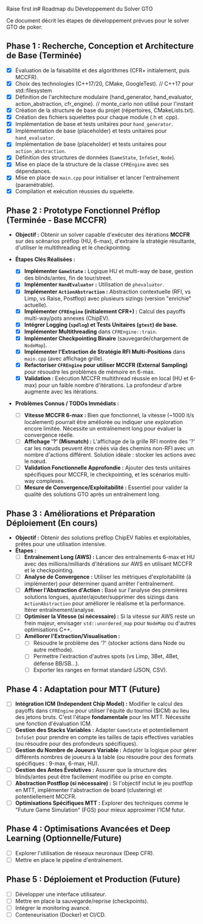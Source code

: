 Raise first in# Roadmap du Développement du Solver GTO

Ce document décrit les étapes de développement prévues pour le solver GTO de poker.

## Phase 1 : Recherche, Conception et Architecture de Base (Terminée)

*   [x] Évaluation de la faisabilité et des algorithmes (CFR+ initialement, puis MCCFR).
*   [x] Choix des technologies (C++17/20, CMake, GoogleTest). // C++17 pour std::filesystem
*   [x] Définition de l'architecture modulaire (hand\_generator, hand\_evaluator, action\_abstraction, cfr\_engine). // monte_carlo non utilisé pour l'instant
*   [x] Création de la structure de base du projet (répertoires, CMakeLists.txt).
*   [x] Création des fichiers squelettes pour chaque module (.h et .cpp).
*   [x] Implémentation de base et tests unitaires pour `hand_generator`.
*   [x] Implémentation de base (placeholder) et tests unitaires pour `hand_evaluator`.
*   [x] Implémentation de base (placeholder) et tests unitaires pour `action_abstraction`.
*   [x] Définition des structures de données (`GameState`, `InfoSet`, `Node`).
*   [x] Mise en place de la structure de la classe `CFREngine` avec ses dépendances.
*   [x] Mise en place de `main.cpp` pour initialiser et lancer l'entraînement (paramétrable).
*   [x] Compilation et exécution réussies du squelette.

## Phase 2 : Prototype Fonctionnel Préflop (Terminée - Base MCCFR)

*   **Objectif :** Obtenir un solver capable d'exécuter des itérations **MCCFR** sur des scénarios préflop (HU, 6-max), d'extraire la stratégie résultante, d'utiliser le multithreading et le checkpointing.

*   **Étapes Clés Réalisées :**
    *   [x] **Implémenter `GameState` :** Logique HU et multi-way de base, gestion des blinds/antes, fin de tour/street.
    *   [x] **Implémenter `HandEvaluator` :** Utilisation de `phevaluator`.
    *   [x] **Implémenter `ActionAbstraction` :** Abstraction contextuelle (RFI, vs Limp, vs Raise, Postflop) avec plusieurs sizings (version "enrichie" actuelle).
    *   [x] **Implémenter `CFREngine` (initialement CFR+) :** Calcul des payoffs multi-way/pots annexes (ChipEV).
    *   [x] **Intégrer Logging (`spdlog`) et Tests Unitaires (`gtest`) de base.**
    *   [x] **Implémenter Multithreading** dans `CFREngine::train`.
    *   [x] **Implémenter Checkpointing Binaire** (sauvegarde/chargement de `NodeMap`).
    *   [x] **Implémenter l'Extraction de Stratégie RFI Multi-Positions** dans `main.cpp` (avec affichage grille).
    *   [x] **Refactoriser `CFREngine` pour utiliser MCCFR (External Sampling)** pour résoudre les problèmes de mémoire en 6-max.
    *   [x] **Validation :** Exécution MCCFR multithread réussie en local (HU et 6-max) pour un faible nombre d'itérations. La profondeur d'arbre augmente avec les itérations.

*   **Problèmes Connus / TODOs Immédiats :**
    *   [ ] **Vitesse MCCFR 6-max :** Bien que fonctionnel, la vitesse (~1000 it/s localement) pourrait être améliorée ou indiquer une exploration encore limitée. Nécessite un entraînement long pour évaluer la convergence réelle.
    *   [ ] **Affichage '?' (Mismatch) :** L'affichage de la grille RFI montre des '?' car les nœuds peuvent être créés via des chemins non-RFI avec un nombre d'actions différent. Solution idéale : stocker les actions avec le nœud.
    *   [ ] **Validation Fonctionnelle Approfondie :** Ajouter des tests unitaires spécifiques pour MCCFR, le checkpointing, et les scénarios multi-way complexes.
    *   [ ] **Mesure de Convergence/Exploitabilité :** Essentiel pour valider la qualité des solutions GTO après un entraînement long.

## Phase 3 : Améliorations et Préparation Déploiement (En cours)
*   **Objectif :** Obtenir des solutions préflop ChipEV fiables et exploitables, prêtes pour une utilisation intensive.
*   **Étapes :**
    *   [ ] **Entraînement Long (AWS) :** Lancer des entraînements 6-max et HU avec des millions/milliards d'itérations sur AWS en utilisant MCCFR et le checkpointing.
    *   [ ] **Analyse de Convergence :** Utiliser les métriques d'exploitabilité (à implémenter) pour déterminer quand arrêter l'entraînement.
    *   [ ] **Affiner l'Abstraction d'Action :** Basé sur l'analyse des premières solutions longues, ajuster/ajouter/supprimer des sizings dans `ActionAbstraction` pour améliorer le réalisme et la performance. Itérer entraînement/analyse.
    *   [ ] **Optimiser la Vitesse (si nécessaire) :** Si la vitesse sur AWS reste un frein majeur, envisager `std::unordered_map` pour `NodeMap` ou d'autres optimisations C++.
    *   [ ] **Améliorer l'Extraction/Visualisation :**
        *   [ ] Résoudre le problème des '?' (stocker actions dans Node ou autre méthode).
        *   [ ] Permettre l'extraction d'autres spots (vs Limp, 3Bet, 4Bet, défense BB/SB...).
        *   [ ] Exporter les ranges en format standard (JSON, CSV).

## Phase 4 : Adaptation pour MTT (Future)

*   [ ] **Intégration ICM (Independent Chip Model) :** Modifier le calcul des payoffs dans `CFREngine` pour utiliser l'équité du tournoi ($ICM) au lieu des jetons bruts. C'est l'étape **fondamentale** pour les MTT. Nécessite une fonction d'évaluation ICM.
*   [ ] **Gestion des Stacks Variables :** Adapter `GameState` et potentiellement `InfoSet` pour prendre en compte les tailles de tapis effectives variables (ou résoudre pour des profondeurs spécifiques).
*   [ ] **Gestion du Nombre de Joueurs Variable :** Adapter la logique pour gérer différents nombres de joueurs à la table (ou résoudre pour des formats spécifiques : 9-max, 6-max, HU).
*   [ ] **Gestion des Antes Évolutives :** Assurer que la structure des blinds/antes peut être facilement modifiée ou prise en compte.
*   [ ] **Abstraction Postflop (si nécessaire) :** Si l'objectif inclut le jeu postflop en MTT, implémenter l'abstraction de board (clustering) et potentiellement MCCFR.
*   [ ] **Optimisations Spécifiques MTT :** Explorer des techniques comme le "Future Game Simulation" (FGS) pour mieux approximer l'ICM futur.

## Phase 4 : Optimisations Avancées et Deep Learning (Optionnelle/Future)

*   [ ] Explorer l'utilisation de réseaux neuronaux (Deep CFR).
*   [ ] Mettre en place le pipeline d'entraînement.

## Phase 5 : Déploiement et Production (Future)

*   [ ] Développer une interface utilisateur.
*   [ ] Mettre en place la sauvegarde/reprise (checkpoints).
*   [ ] Intégrer le monitoring avancé.
*   [ ] Conteneurisation (Docker) et CI/CD.

